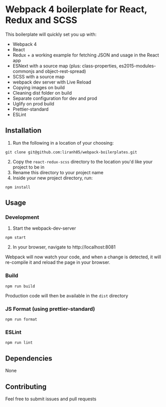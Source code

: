 # Webpack 4 boilerplate for React, Redux and SCSS
This boilerplate will quickly set you up with:
- Webpack 4
- React
- Redux + a working example for fetching JSON and usage in the React app
- ESNext with a source map (plus: class-properties, es2015-modules-commonjs and object-rest-spread)
- SCSS with a source map
- webpack dev server with Live Reload
- Copying images on build
- Cleaning dist folder on build
- Separate configuration for dev and prod
- Uglify on prod build
- Prettier-standard
- ESLint

## Installation
1) Run the following in a location of your choosing:
```
git clone git@github.com:liranh85/webpack-boilerplates.git
```
2) Copy the `react-redux-scss` directory to the location you'd like your project to be in
3) Rename this directory to your project name
4) Inside your new project directory, run:
```
npm install
```

## Usage

### Development
1) Start the webpack-dev-server
```
npm start
```
2) In your browser, navigate to http://localhost:8081

Webpack will now watch your code, and when a change is detected, it will re-compile it and reload the page in your browser.

### Build
```
npm run build
```
Production code will then be available in the `dist` directory

### JS Format (using prettier-standard)
```
npm run format
```

### ESLint
```
npm run lint
```

## Dependencies
None

## Contributing
Feel free to submit issues and pull requests
